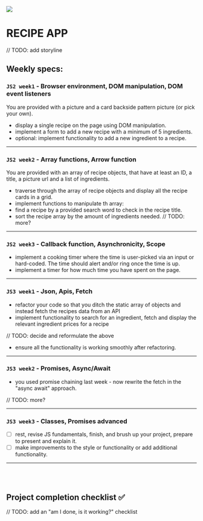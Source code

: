 ![](https://media.giphy.com/media/N23cG6apipMmQ/giphy.gif)

# RECIPE APP

// TODO: add storyline

## Weekly specs:

### `JS2 week1` - Browser environment, DOM manipulation, DOM event listeners

You are provided with a picture and a card backside pattern picture (or pick your own).

- display a single recipe on the page using DOM manipulation.
- implement a form to add a new recipe with a minimum of 5 ingredients.
- optional: implement functionality to add a new ingredient to a recipe.

---

### `JS2 week2` - Array functions, Arrow function

You are provided with an array of recipe objects, that have at least an ID, a title, a picture url and a list of ingredients.

- traverse through the array of recipe objects and display all the recipe cards in a grid.
- implement functions to manipulate th array:
- find a recipe by a provided search word to check in the recipe title.
- sort the recipe array by the amount of ingredients needed.
  // TODO: more?

---

### `JS2 week3` - Callback function, Asynchronicity, Scope

- implement a cooking timer where the time is user-picked via an input or hard-coded. The time should alert and/or ring once the time is up.
- implement a timer for how much time you have spent on the page.

---

### `JS3 week1` - Json, Apis, Fetch

- refactor your code so that you ditch the static array of objects and instead fetch the recipes data from an API
- implement functionality to search for an ingredient, fetch and display the relevant ingredient prices for a recipe

// TODO: decide and reformulate the above

- ensure all the functionality is working smoothly after refactoring.

---

### `JS3 week2` - Promises, Async/Await

- you used promise chaining last week - now rewrite the fetch in the "async await" approach.

// TODO: more?

---

### `JS3 week3` - Classes, Promises advanced

- [ ] rest, revise JS fundamentals, finish, and brush up your project, prepare to present and explain it.
- [ ] make improvements to the style or functionality or add additional functionality.

---

<br/>
<br/>

## Project completion checklist ✅

// TODO: add an "am I done, is it working?" checklist
